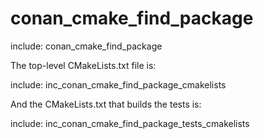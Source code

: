# conan_cmake_find_package

include: conan_cmake_find_package

The top-level CMakeLists.txt file is:

include: inc_conan_cmake_find_package_cmakelists

<!--
The CMakeLists.txt to pull in dependencies is:

include: inc_conan_cmake_find_package_dependencies_cmakelists
-->

And the CMakeLists.txt that builds the tests is:

include: inc_conan_cmake_find_package_tests_cmakelists
